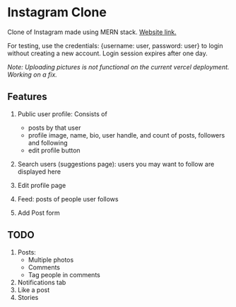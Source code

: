 # Instagram Clone

Clone of Instagram made using MERN stack. [Website link.](https://instagram-clone-raman.vercel.app)

For testing, use the credentials: {username: user, password: user} to login without creating a new account. Login session expires after one day.

*Note: Uploading pictures is not functional on the current vercel deployment. Working on a fix.*

## Features 

1. Public user profile: Consists of 
    * posts by that user
    * profile image, name, bio, user handle,  and count of posts, followers and following
    * edit profile button

2. Search users (suggestions page): users you may want to follow are displayed here
3. Edit profile page
4. Feed: posts of people user follows
5. Add Post form

## TODO

1. Posts:
    * Multiple photos
    * Comments
    * Tag people in comments
2. Notifications tab
3. Like a post
4. Stories
